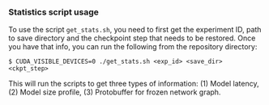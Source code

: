 ### Statistics script usage

To use the script `get_stats.sh`, you need to first get the experiment ID, path to save directory and the checkpoint step that needs to be restored.
Once you have that info, you can run the following from the repository directory:

```
$ CUDA_VISIBLE_DEVICES=0 ./get_stats.sh <exp_id> <save_dir> <ckpt_step>
```

This will run the scripts to get three types of information: (1) Model latency, (2) Model size profile, (3) Protobuffer for frozen network graph.
